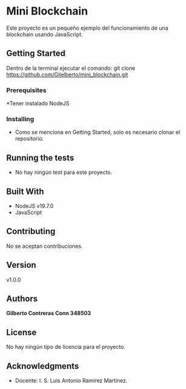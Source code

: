 # Mini Blockchain

Este proyecto es un pequeño ejemplo del funcionamiento de una blockchain usando JavaScript.

## Getting Started

Dentro de la terminal ejecutar el comando: git clone https://github.com/Gilelberto/mini_blockchain.git


### Prerequisites

*Tener instalado NodeJS


### Installing

* Como se menciona en Getting Started, solo es necesario clonar el repositorio.

## Running the tests

* No hay ningún test para este proyecto.


## Built With

* NodeJS v19.7.0
* JavaScript

## Contributing

No se aceptan contribuciones.

## Version

v1.0.0

## Authors

**Gilberto Contreras Conn 348503** 


## License

No hay ningún tipo de licencia para el proyecto.

## Acknowledgments

* Docente: I. S. Luis Antonio Ramírez Martínez.

